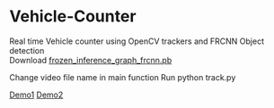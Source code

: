 # Vehicle-Counter
Real time Vehicle counter using OpenCV trackers and FRCNN Object detection <br>
Download [frozen_inference_graph_frcnn.pb](https://github.com/mhBahrami/CarND-Capstone/blob/master/ros/src/tl_detector/models/sim/frozen_inference_graph_frcnn.pb)

Change video file name in main function
Run python track.py <br>

[Demo1](https://youtu.be/rsgLz582Mfw)
[Demo2](https://youtu.be/8jpjXcMgrDM)
